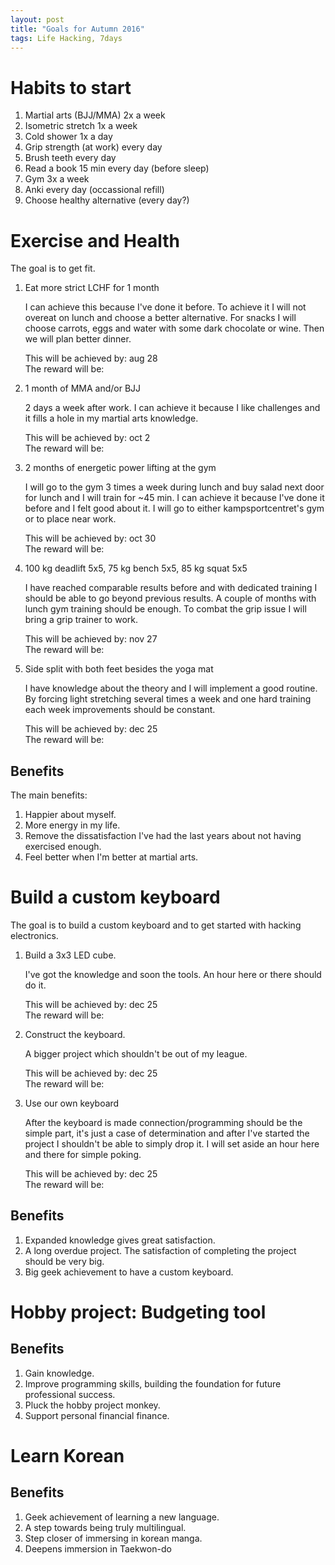 ```yaml
---
layout: post
title: "Goals for Autumn 2016"
tags: Life Hacking, 7days
---
```


Habits to start
===============

1. Martial arts (BJJ/MMA) 2x a week
1. Isometric stretch 1x a week
1. Cold shower 1x a day
1. Grip strength (at work) every day
1. Brush teeth every day
1. Read a book 15 min every day (before sleep)
1. Gym 3x a week
1. Anki every day (occassional refill)
1. Choose healthy alternative (every day?)


Exercise and Health
===================

The goal is to get fit.

1. Eat more strict LCHF for 1 month

    I can achieve this because I've done it before. To achieve it I will not overeat on lunch and choose a better alternative. For snacks I will choose carrots, eggs and water with some dark chocolate or wine. Then we will plan better dinner.

    This will be achieved by: aug 28  
    The reward will be: 

1. 1 month of MMA and/or BJJ

    2 days a week after work. I can achieve it because I like challenges and it fills a hole in my martial arts knowledge.

    This will be achieved by: oct 2  
    The reward will be: 

1. 2 months of energetic power lifting at the gym

    I will go to the gym 3 times a week during lunch and buy salad next door for lunch and I will train for ~45 min. I can achieve it because I've done it before and I felt good about it. I will go to either kampsportcentret's gym or to place near work.

    This will be achieved by: oct 30  
    The reward will be: 

1. 100 kg deadlift 5x5, 75 kg bench 5x5, 85 kg squat 5x5

    I have reached comparable results before and with dedicated training I should be able to go beyond previous results. A couple of months with lunch gym training should be enough. To combat the grip issue I will bring a grip trainer to work.

    This will be achieved by: nov 27  
    The reward will be: 

1. Side split with both feet besides the yoga mat

    I have knowledge about the theory and I will implement a good routine. By forcing light stretching several times a week and one hard training each week improvements should be constant.

    This will be achieved by: dec 25  
    The reward will be: 

Benefits
--------

The main benefits:

1. Happier about myself.
1. More energy in my life.
1. Remove the dissatisfaction I've had the last years about not having exercised enough.
1. Feel better when I'm better at martial arts.


Build a custom keyboard
=======================

The goal is to build a custom keyboard and to get started with hacking electronics.

1. Build a 3x3 LED cube.

    I've got the knowledge and soon the tools. An hour here or there should do it.

    This will be achieved by: dec 25  
    The reward will be: 

1. Construct the keyboard.

    A bigger project which shouldn't be out of my league.

    This will be achieved by: dec 25  
    The reward will be: 

1. Use our own keyboard

    After the keyboard is made connection/programming should be the simple part, it's just a case of determination and after I've started the project I shouldn't be able to simply drop it. I will set aside an hour here and there for simple poking.

    This will be achieved by: dec 25  
    The reward will be: 

Benefits
--------

1. Expanded knowledge gives great satisfaction.
1. A long overdue project. The satisfaction of completing the project should be very big.
1. Big geek achievement to have a custom keyboard.


Hobby project: Budgeting tool
=============================

Benefits
--------

1. Gain knowledge.
1. Improve programming skills, building the foundation for future professional success.
1. Pluck the hobby project monkey.
1. Support personal financial finance.


Learn Korean
============

Benefits
--------

1. Geek achievement of learning a new language.
1. A step towards being truly multilingual.
1. Step closer of immersing in korean manga.
1. Deepens immersion in Taekwon-do 

